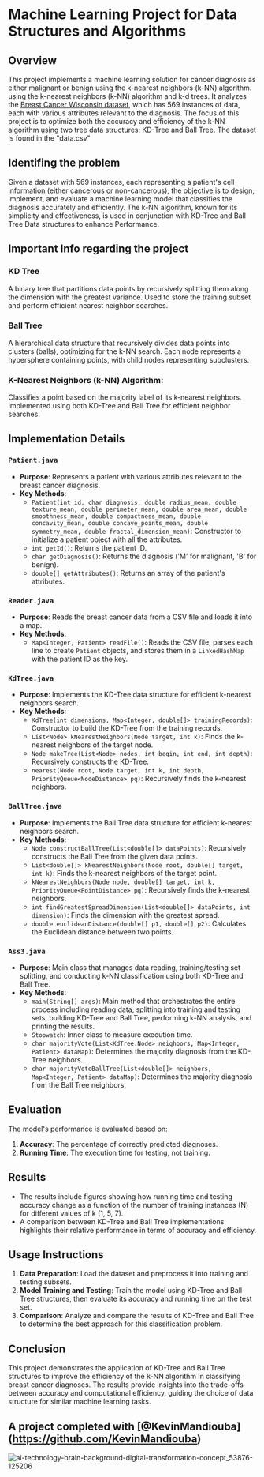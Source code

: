  # **Machine Learning Project for Data Structures and Algorithms**

## Overview 
This project implements a machine learning solution for cancer diagnosis as either malignant or benign using the k-nearest neighbors (k-NN) algorithm. using the k-nearest neighbors (k-NN) algorithm and k-d trees. 
It analyzes the [Breast Cancer Wisconsin dataset](https://www.kaggle.com/datasets/uciml/breast-cancer-wisconsin-data?resource=download), which has 569 instances of data, each with various attributes relevant to the diagnosis. The focus of this project is to optimize both the accuracy and efficiency of the k-NN algorithm using two tree data structures: KD-Tree and Ball Tree. The dataset is found in the "data.csv"

## Identifing the problem
Given a dataset with 569 instances, each representing a patient's cell information (either cancerous or non-cancerous), the objective is to design, implement, and evaluate a machine learning model that classifies the diagnosis accurately and efficiently. The k-NN algorithm, known for its simplicity and effectiveness, is used in conjunction with KD-Tree and Ball Tree Data structures to enhance Performance.

## Important Info regarding the project
### KD Tree
A binary tree that partitions data points by recursively splitting them along the dimension with the greatest variance.
Used to store the training subset and perform efficient nearest neighbor searches.

### Ball Tree
A hierarchical data structure that recursively divides data points into clusters (balls), optimizing for the k-NN search.
Each node represents a hypersphere containing points, with child nodes representing subclusters.

### K-Nearest Neighbors (k-NN) Algorithm:
Classifies a point based on the majority label of its k-nearest neighbors.
Implemented using both KD-Tree and Ball Tree for efficient neighbor searches.

## Implementation Details
### `Patient.java`
- **Purpose**: Represents a patient with various attributes relevant to the breast cancer diagnosis.
- **Key Methods**:
  - `Patient(int id, char diagnosis, double radius_mean, double texture_mean, double perimeter_mean, double area_mean, double smoothness_mean, double compactness_mean, double concavity_mean, double concave_points_mean, double symmetry_mean, double fractal_dimension_mean)`: Constructor to initialize a patient object with all the attributes.
  - `int getId()`: Returns the patient ID.
  - `char getDiagnosis()`: Returns the diagnosis ('M' for malignant, 'B' for benign).
  - `double[] getAttributes()`: Returns an array of the patient's attributes.

### `Reader.java`
- **Purpose**: Reads the breast cancer data from a CSV file and loads it into a map.
- **Key Methods**:
  - `Map<Integer, Patient> readFile()`: Reads the CSV file, parses each line to create `Patient` objects, and stores them in a `LinkedHashMap` with the patient ID as the key.

### `KdTree.java`
- **Purpose**: Implements the KD-Tree data structure for efficient k-nearest neighbors search.
- **Key Methods**:
  - `KdTree(int dimensions, Map<Integer, double[]> trainingRecords)`: Constructor to build the KD-Tree from the training records.
  - `List<Node> kNearestNeighbors(Node target, int k)`: Finds the k-nearest neighbors of the target node.
  - `Node makeTree(List<Node> nodes, int begin, int end, int depth)`: Recursively constructs the KD-Tree.
  - `nearest(Node root, Node target, int k, int depth, PriorityQueue<NodeDistance> pq)`: Recursively finds the k-nearest neighbors.

### `BallTree.java`
- **Purpose**: Implements the Ball Tree data structure for efficient k-nearest neighbors search.
- **Key Methods**:
  - `Node constructBallTree(List<double[]> dataPoints)`: Recursively constructs the Ball Tree from the given data points.
  - `List<double[]> kNearestNeighbors(Node root, double[] target, int k)`: Finds the k-nearest neighbors of the target point.
  - `kNearestNeighbors(Node node, double[] target, int k, PriorityQueue<PointDistance> pq)`: Recursively finds the k-nearest neighbors.
  - `int findGreatestSpreadDimension(List<double[]> dataPoints, int dimension)`: Finds the dimension with the greatest spread.
  - `double euclideanDistance(double[] p1, double[] p2)`: Calculates the Euclidean distance between two points.

### `Ass3.java`
- **Purpose**: Main class that manages data reading, training/testing set splitting, and conducting k-NN classification using both KD-Tree and Ball Tree.
- **Key Methods**:
  - `main(String[] args)`: Main method that orchestrates the entire process including reading data, splitting into training and testing sets, building KD-Tree and Ball Tree, performing k-NN analysis, and printing the results.
  - `Stopwatch`: Inner class to measure execution time.
  - `char majorityVote(List<KdTree.Node> neighbors, Map<Integer, Patient> dataMap)`: Determines the majority diagnosis from the KD-Tree neighbors.
  - `char majorityVoteBallTree(List<double[]> neighbors, Map<Integer, Patient> dataMap)`: Determines the majority diagnosis from the Ball Tree neighbors.

## Evaluation
The model's performance is evaluated based on:
1. **Accuracy**: The percentage of correctly predicted diagnoses.
2. **Running Time**: The execution time for testing, not training.

## Results
- The results include figures showing how running time and testing accuracy change as a function of the number of training instances (N) for different values of k (1, 5, 7).
- A comparison between KD-Tree and Ball Tree implementations highlights their relative performance in terms of accuracy and efficiency.

## Usage Instructions
1. **Data Preparation**: Load the dataset and preprocess it into training and testing subsets.
2. **Model Training and Testing**: Train the model using KD-Tree and Ball Tree structures, then evaluate its accuracy and running time on the test set.
3. **Comparison**: Analyze and compare the results of KD-Tree and Ball Tree to determine the best approach for this classification problem.

## Conclusion
This project demonstrates the application of KD-Tree and Ball Tree structures to improve the efficiency of the k-NN algorithm in classifying breast cancer diagnoses. The results provide insights into the trade-offs between accuracy and computational efficiency, guiding the choice of data structure for similar machine learning tasks.

A project completed with [@KevinMandiouba] (https://github.com/KevinMandiouba)
---


![ai-technology-brain-background-digital-transformation-concept_53876-125206](https://github.com/Joyal99/Machine-Learning-k-NN-Cancer-Diagnosis-with-k-d-Trees/assets/122915447/b963d334-d620-41f1-8fe4-9e5d4b72bf31)



